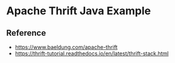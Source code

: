 # Apache Thrift Java Example



## Reference
- https://www.baeldung.com/apache-thrift
- https://thrift-tutorial.readthedocs.io/en/latest/thrift-stack.html